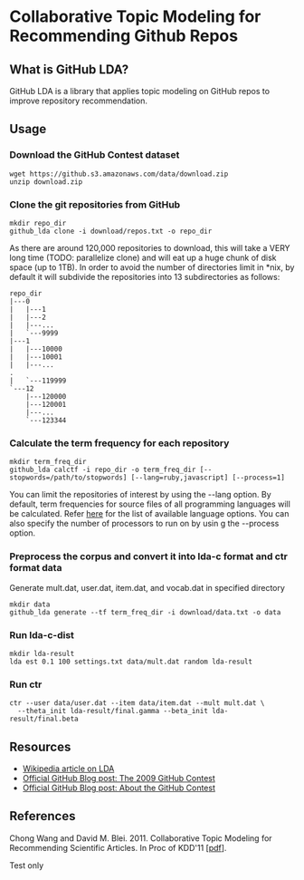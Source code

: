# Collaborative Topic Modeling for Recommending Github Repos

## What is GitHub LDA?

GitHub LDA is a library that applies topic modeling on GitHub repos to improve repository recommendation.

## Usage

### Download the GitHub Contest dataset

    wget https://github.s3.amazonaws.com/data/download.zip
    unzip download.zip

### Clone the git repositories from GitHub

    mkdir repo_dir
    github_lda clone -i download/repos.txt -o repo_dir

As there are around 120,000 repositories to download, this will take a VERY long time (TODO: parallelize clone) and will eat up a huge chunk of disk space (up to 1TB). In order to avoid the number of directories limit in \*nix, by default it will subdivide the repositories into 13 subdirectories as follows:

    repo_dir
    |---0
    |   |---1
    |   |---2
    |   |---...
    |   `---9999
    |---1
    |   |---10000
    |   |---10001
    |   |---...
    .
    |   `---119999
    `---12
        |---120000
        |---120001
        |---...
        `---123344

### Calculate the term frequency for each repository

    mkdir term_freq_dir
    github_lda calctf -i repo_dir -o term_freq_dir [--stopwords=/path/to/stopwords] [--lang=ruby,javascript] [--process=1]

You can limit the repositories of interest by using the --lang option. By default, term frequencies for source files of all programming languages will be calculated. Refer [here][lang] for the list of available language options. You can also specify the number of processors to run on by usin g the --process option.

### Preprocess the corpus and convert it into lda-c format and ctr format data

Generate mult.dat, user.dat, item.dat, and vocab.dat in specified directory

    mkdir data
    github_lda generate --tf term_freq_dir -i download/data.txt -o data

### Run lda-c-dist

    mkdir lda-result
    lda est 0.1 100 settings.txt data/mult.dat random lda-result

### Run ctr

    ctr --user data/user.dat --item data/item.dat --mult mult.dat \
      --theta_init lda-result/final.gamma --beta_init lda-result/final.beta

## Resources

+ [Wikipedia article on LDA][wikipedia]
+ [Official GitHub Blog post: The 2009 GitHub Contest][blog1]
+ [Official GitHub Blog post: About the GitHub Contest][blog2]

## References

Chong Wang and David M. Blei. 2011. Collaborative Topic Modeling for Recommending Scientific Articles. In Proc of KDD'11  [[pdf][pdf]].

[pdf]: http://www.cs.cmu.edu/~chongw/papers/WangBlei2011.pdf
[wikipedia]: http://en.wikipedia.org/wiki/Latent_Dirichlet_allocation
[blog1]: https://github.com/blog/466-the-2009-github-contest
[blog2]: https://github.com/blog/481-about-the-github-contest
[data]: https://github.s3.amazonaws.com/data/download.zip
[lang]: https://github.com/github/linguist/blob/master/lib/linguist/languages.yml


Test only
